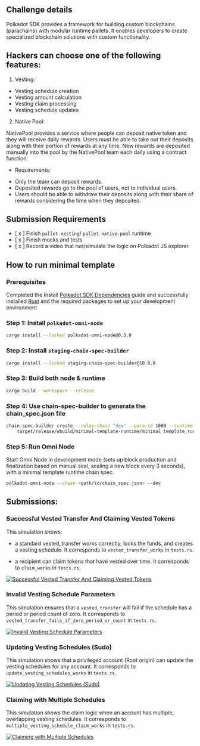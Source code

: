 ## Challenge details

Polkadot SDK provides a framework for building custom blockchains (parachains) with modular runtime pallets. It enables developers to create specialized blockchain solutions with custom functionality.

## Hackers can choose one of the following features:

1. Vesting:

- Vesting schedule creation
- Vesting amount calculation
- Vesting claim processing
- Vesting schedule updates

2. Native Pool:

NativePool provides a service where people can deposit native token and they will receive daily rewards. Users must be able to take out their deposits along with their portion of rewards at any time. New rewards are deposited manually into the pool by the NativePool team each daily using a contract function.

- Requirements:

* Only the team can deposit rewards.
* Deposited rewards go to the pool of users, not to individual users.
* Users should be able to withdraw their deposits along with their share of rewards considering the time when they deposited.

## Submission Requirements

- [ x ] Finish `pallet-vesting`/ `pallet-native-pool` runtime
- [ x ] Finish mocks and tests
- [ x ] Record a video that run/simulate the logic on Polkadot JS explorer.

## How to run minimal template

### Prerequisites

Completed the Install [Polkadot SDK Dependencies](https://docs.polkadot.com/develop/parachains/install-polkadot-sdk/) guide and successfully installed [Rust](https://www.rust-lang.org/) and the required packages to set up your development environment

### Step 1: Install `polkadot-omni-node`

```sh
cargo install --locked polkadot-omni-node@0.5.0
```

### Step 2: Install `staging-chain-spec-builder`

```sh
cargo install --locked staging-chain-spec-builder@10.0.0
```

### Step 3: Build both node & runtime

```sh
cargo build --workspace --release
```

### Step 4: Use chain-spec-builder to generate the chain_spec.json file

```sh
chain-spec-builder create --relay-chain "dev" --para-id 1000 --runtime \
    target/release/wbuild/minimal-template-runtime/minimal_template_runtime.wasm named-preset development
```

### Step 5: Run Omni Node

Start Omni Node in development mode (sets up block production and finalization based on manual seal,
sealing a new block every 3 seconds), with a minimal template runtime chain spec.

```sh
polkadot-omni-node --chain <path/to/chain_spec.json> --dev
```

## Submissions:

### Successful Vested Transfer And Claiming Vested Tokens

This simulation shows:

- a standard vested_transfer works correctly, locks the funds, and creates a vesting schedule. It corresponds to `vested_transfer_works` in `tests.rs`.

- a recipient can claim tokens that have vested over time. It corresponds to `claim_works` in `tests.rs`.

[![Successful Vested Transfer And Claiming Vested Tokens](https://img.youtube.com/vi/qiq1HjmwqoA/maxresdefault.jpg)](https://youtu.be/qiq1HjmwqoA)

### Invalid Vesting Schedule Parameters

This simulation ensures that a `vested_transfer` will fail if the schedule has a period or period count of zero. It corresponds to `vested_transfer_fails_if_zero_period_or_count` in `tests.rs`.

[![Invalid Vesting Schedule Parameters](https://img.youtube.com/vi/AbTQ29Ja5MY/maxresdefault.jpg)](https://youtu.be/AbTQ29Ja5MY)

### Updating Vesting Schedules (Sudo)

This simulation shows that a privileged account (Root origin) can update the vesting schedules for any account. It corresponds to `update_vesting_schedules_works` in `tests.rs`.

[![Updating Vesting Schedules (Sudo)](https://img.youtube.com/vi/OebEBDlAetk/maxresdefault.jpg)](https://youtu.be/OebEBDlAetk)

### Claiming with Multiple Schedules

This simulation shows the claim logic when an account has multiple, overlapping vesting schedules. It corresponds to `multiple_vesting_schedule_claim_works` in `tests.rs`.

[![Claiming with Multiple Schedules](https://img.youtube.com/vi/GQZQAUFtbQw/maxresdefault.jpg)](https://youtu.be/GQZQAUFtbQw)
